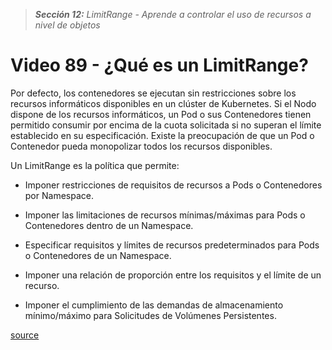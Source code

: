 > _**Sección 12:** LimitRange - Aprende a controlar el uso de recursos a nivel de objetos_

# Video 89 - ¿Qué es un LimitRange?

Por defecto, los contenedores se ejecutan sin restricciones sobre los recursos informáticos disponibles en un clúster de Kubernetes. Si el Nodo dispone de los recursos informáticos, un Pod o sus Contenedores tienen permitido consumir por encima de la cuota solicitada si no superan el límite establecido en su especificación. Existe la preocupación de que un Pod o Contenedor pueda monopolizar todos los recursos disponibles.  

Un LimitRange es la política que permite:

- Imponer restricciones de requisitos de recursos a Pods o Contenedores por Namespace.

- Imponer las limitaciones de recursos mínimas/máximas para Pods o Contenedores dentro de un Namespace.

- Especificar requisitos y límites de recursos predeterminados para Pods o Contenedores de un Namespace.

- Imponer una relación de proporción entre los requisitos y el límite de un recurso.

- Imponer el cumplimiento de las demandas de almacenamiento mínimo/máximo para Solicitudes de Volúmenes Persistentes.

[source](https://kubernetes.io/es/docs/concepts/policy/limit-range/)
